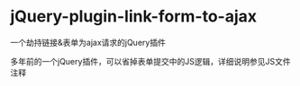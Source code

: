 # jQuery-plugin-link-form-to-ajax
一个劫持链接&amp;表单为ajax请求的jQuery插件

多年前的一个jQuery插件，可以省掉表单提交中的JS逻辑，详细说明参见JS文件注释
